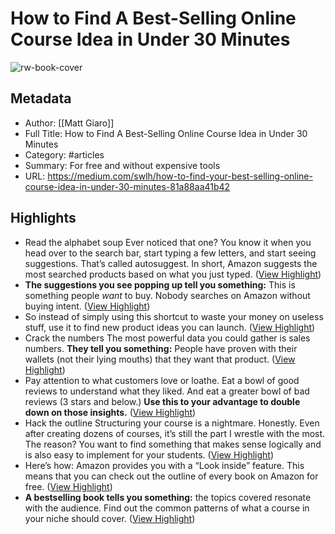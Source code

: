 # How to Find A Best-Selling Online Course Idea in Under 30 Minutes

![rw-book-cover](https://readwise-assets.s3.amazonaws.com/media/uploaded_book_covers/profile_1073452/1CAJ0xy0Zvj2dPHP5itvAQg.png)

## Metadata
- Author: [[Matt Giaro]]
- Full Title: How to Find A Best-Selling Online Course Idea in Under 30 Minutes
- Category: #articles
- Summary: For free and without expensive tools
- URL: https://medium.com/swlh/how-to-find-your-best-selling-online-course-idea-in-under-30-minutes-81a88aa41b42

## Highlights
- Read the alphabet soup
  Ever noticed that one?
  You know it when you head over to the search bar, start typing a few letters, and start seeing suggestions. That’s called autosuggest. In short, Amazon suggests the most searched products based on what you just typed. ([View Highlight](https://read.readwise.io/read/01hayzgbxn37z6m01yr2f1pyty))
- **The suggestions you see popping up tell you something:** This is something people *want* to buy. Nobody searches on Amazon without buying intent. ([View Highlight](https://read.readwise.io/read/01hayzggd62bs5dzp2s1d08h2k))
- So instead of simply using this shortcut to waste your money on useless stuff, use it to find new product ideas you can launch. ([View Highlight](https://read.readwise.io/read/01hayzgv963mgt9wb9fgfv3d4v))
- Crack the numbers
  The most powerful data you could gather is sales numbers.
  **They tell you something:** People have proven with their wallets (not their lying mouths) that they want that product. ([View Highlight](https://read.readwise.io/read/01hayzj5rb7z5f8r2bxb74g1p9))
- Pay attention to what customers love or loathe.
  Eat a bowl of good reviews to understand what they liked. And eat a greater bowl of bad reviews (3 stars and below.)
  **Use this to your advantage to double down on those insights.** ([View Highlight](https://read.readwise.io/read/01hayzjmvh6mp2dhw1eng68bb1))
- Hack the outline
  Structuring your course is a nightmare.
  Honestly. Even after creating dozens of courses, it’s still the part I wrestle with the most. The reason? You want to find something that makes sense logically and is also easy to implement for your students. ([View Highlight](https://read.readwise.io/read/01hayzf8qgfyvmyewdstm4xxbg))
- Here’s how: Amazon provides you with a “Look inside” feature. This means that you can check out the outline of every book on Amazon for free. ([View Highlight](https://read.readwise.io/read/01hayzfcsyjpm2kyajv7tq9f9v))
- **A bestselling book tells you something:** the topics covered resonate with the audience. Find out the common patterns of what a course in your niche should cover. ([View Highlight](https://read.readwise.io/read/01hayzfn0jncrnx5gafnz8mprd))
